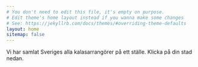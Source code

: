 ```yaml
---
# You don't need to edit this file, it's empty on purpose.
# Edit theme's home layout instead if you wanna make some changes
# See: https://jekyllrb.com/docs/themes/#overriding-theme-defaults
layout: home
sitemap: false
---
```

Vi har samlat Sveriges alla kalasarrangörer på ett ställe. Klicka på din stad nedan.
